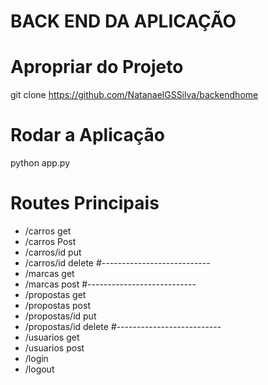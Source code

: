 # BACK END DA APLICAÇÃO 

# Apropriar do Projeto
git clone https://github.com/NatanaelGSSilva/backendhome

# Rodar a Aplicação
python app.py

# Routes Principais
* /carros get 
* /carros Post
* /carros/id put
* /carros/id delete
#---------------------------
* /marcas get
* /marcas post
#---------------------------
* /propostas get
* /propostas post
* /propostas/id put
* /propostas/id delete
#--------------------------
* /usuarios get
* /usuarios post
* /login
* /logout

